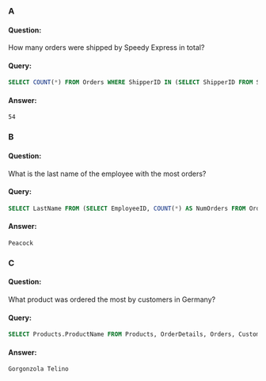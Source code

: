 ### A
#### Question: 
How many orders were shipped by Speedy Express in total?
#### Query:
```sql
SELECT COUNT(*) FROM Orders WHERE ShipperID IN (SELECT ShipperID FROM Shippers WHERE ShipperName = "Speedy Express");
```
#### Answer:
`54`


### B
#### Question:
What is the last name of the employee with the most orders?
#### Query:
```sql
SELECT LastName FROM (SELECT EmployeeID, COUNT(*) AS NumOrders FROM Orders GROUP BY EmployeeID) AS Temp LEFT JOIN Employees ON Temp.EmployeeID = Employees.EmployeeID WHERE NumOrders = (SELECT MAX(NumOrders) FROM (SELECT EmployeeID, COUNT(*) AS NumOrders FROM Orders GROUP BY EmployeeID));
```
#### Answer:
`Peacock`


### C
#### Question:
What product was ordered the most by customers in Germany?
#### Query:
```sql
SELECT Products.ProductName FROM Products, OrderDetails, Orders, Customers WHERE Products.ProductID = OrderDetails.ProductID AND OrderDetails.OrderID = Orders.OrderID AND Orders.CustomerID = Customers.CustomerID AND Country = "Germany" GROUP BY Products.ProductID, ProductName HAVING COUNT(*) >= ALL (SELECT COUNT(*) FROM Products, OrderDetails, Orders, Customers WHERE Products.ProductID = OrderDetails.ProductID AND OrderDetails.OrderID = Orders.OrderID AND Orders.CustomerID = Customers.CustomerID AND Country = "Germany" GROUP BY Products.ProductID);
```
#### Answer:
`Gorgonzola Telino`
